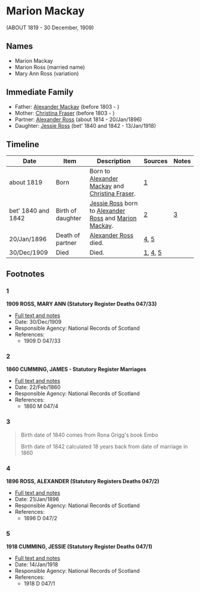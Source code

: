 ﻿---
layout: person
subject_key: i78930004
permalink: /people/i78930004
---

# Marion Mackay
(ABOUT 1819 - 30 December, 1909)

## Names

* Marion Mackay
* Marion Ross (married name)
* Mary Ann Ross (variation)

## Immediate Family

* Father: [Alexander Mackay](./@3089092@-alexander-mackay-b1803-d.md) (before 1803 - )
* Mother: [Christina Fraser](./@45275253@-christina-fraser-b1803-d.md) (before 1803 - )
* Partner: [Alexander Ross](./@81387900@-alexander-ross-b1814-d1896-1-20.md) (about 1814 - 20/Jan/1896)
* Daughter: [Jessie Ross](./@60546968@-jessie-ross-b1840~1842-d1918-1-13.md) (bet' 1840 and 1842 - 13/Jan/1918)

## Timeline

Date | Item | Description | Sources | Notes
---|---|---|---|---
about 1819 | Born | Born to [Alexander Mackay](./@3089092@-alexander-mackay-b1803-d.md) and [Christina Fraser](./@45275253@-christina-fraser-b1803-d.md). | [1](#1) | 
bet' 1840 and 1842 | Birth of daughter | [Jessie Ross](./@60546968@-jessie-ross-b1840~1842-d1918-1-13.md) born to [Alexander Ross](./@81387900@-alexander-ross-b1814-d1896-1-20.md) and [Marion Mackay](./@78930004@-marion-mackay-b1819-d1909-12-30.md). | [2](#2) | [3](#3)
20/Jan/1896 | Death of partner | [Alexander Ross](./@81387900@-alexander-ross-b1814-d1896-1-20.md) died. | [4](#4), [5](#5) | 
30/Dec/1909 | Died | Died. | [1](#1), [4](#4), [5](#5) | 

## Footnotes

### 1

**1909 ROSS, MARY ANN (Statutory Register Deaths 047/33)**

* [Full text and notes](../sources/@62343074@-1909-ross,-mary-ann-statutory-register-deaths-047-33-.md)
* Date: 30/Dec/1909
* Responsible Agency: National Records of Scotland
* References: 
  * 1909 D 047/33

### 2

**1860 CUMMING, JAMES - Statutory Register Marriages**

* [Full text and notes](../sources/@18366368@-1860-cumming,-james-statutory-register-marriages.md)
* Date: 22/Feb/1860
* Responsible Agency: National Records of Scotland
* References: 
  * 1860 M 047/4

### 3

> Birth date of 1840 comes from Rona Grigg's book Embo
>
> Birth date of 1842 calculated 18 years back from date of marriage in 1860
>


### 4

**1896 ROSS, ALEXANDER (Statutory Registers Deaths 047/2)**

* [Full text and notes](../sources/@70411734@-1896-ross,-alexander-statutory-registers-deaths-047-2-.md)
* Date: 21/Jan/1896
* Responsible Agency: National Records of Scotland
* References: 
  * 1896 D 047/2

### 5

**1918 CUMMING, JESSIE (Statutory Register Deaths 047/1)**

* [Full text and notes](../sources/@22662480@-1918-cumming,-jessie-statutory-register-deaths-047-1-.md)
* Date: 14/Jan/1918
* Responsible Agency: National Records of Scotland
* References: 
  * 1918 D 047/1

